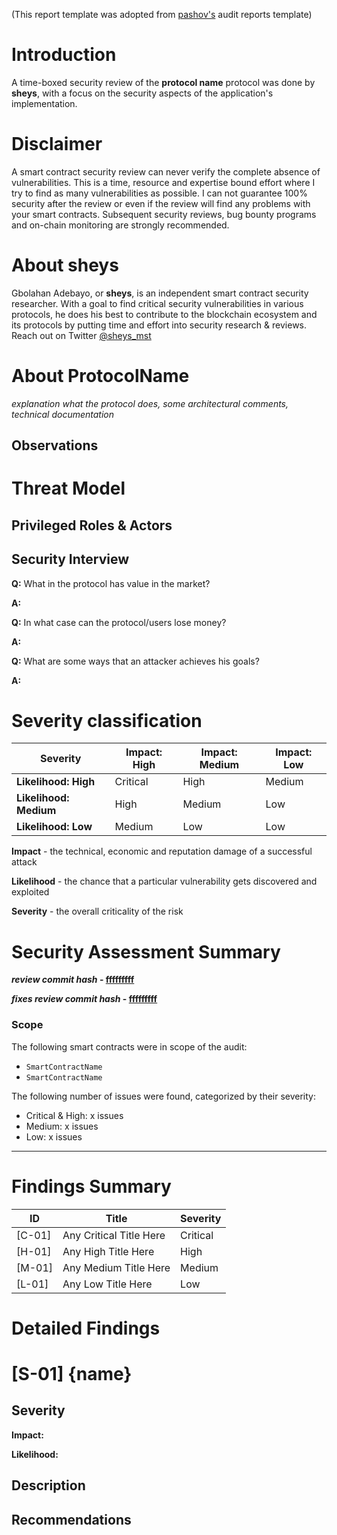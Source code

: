 (This report template was adopted from [pashov's](https://github.com/pashov/audits/Report-template.md) audit reports template)

# Introduction

A time-boxed security review of the **protocol name** protocol was done by **sheys**, with a focus on the security aspects of the application's implementation.

# Disclaimer

A smart contract security review can never verify the complete absence of vulnerabilities. This is a time, resource and expertise bound effort where I try to find as many vulnerabilities as possible. I can not guarantee 100% security after the review or even if the review will find any problems with your smart contracts. Subsequent security reviews, bug bounty programs and on-chain monitoring are strongly recommended.

# About **sheys**

Gbolahan Adebayo, or **sheys**, is an independent smart contract security researcher. With a goal to find critical security vulnerabilities in various protocols, he does his best to contribute to the blockchain ecosystem and its protocols by putting time and effort into security research & reviews. Reach out on Twitter [@sheys_mst](https://twitter.com/sheys_mst)

# About **ProtocolName**

_explanation what the protocol does, some architectural comments, technical documentation_

## Observations

# Threat Model

## Privileged Roles & Actors

## Security Interview

**Q:** What in the protocol has value in the market?

**A:**

**Q:** In what case can the protocol/users lose money?

**A:**

**Q:** What are some ways that an attacker achieves his goals?

**A:**

# Severity classification

| Severity               | Impact: High | Impact: Medium | Impact: Low |
| ---------------------- | ------------ | -------------- | ----------- |
| **Likelihood: High**   | Critical     | High           | Medium      |
| **Likelihood: Medium** | High         | Medium         | Low         |
| **Likelihood: Low**    | Medium       | Low            | Low         |

**Impact** - the technical, economic and reputation damage of a successful attack

**Likelihood** - the chance that a particular vulnerability gets discovered and exploited

**Severity** - the overall criticality of the risk

# Security Assessment Summary

**_review commit hash_ - [fffffffff](url)**

**_fixes review commit hash_ - [fffffffff](url)**

### Scope

The following smart contracts were in scope of the audit:

- `SmartContractName`
- `SmartContractName`

The following number of issues were found, categorized by their severity:

- Critical & High: x issues
- Medium: x issues
- Low: x issues

---

# Findings Summary

| ID     | Title                   | Severity |
| ------ | ----------------------- | -------- |
| [C-01] | Any Critical Title Here | Critical |
| [H-01] | Any High Title Here     | High     |
| [M-01] | Any Medium Title Here   | Medium   |
| [L-01] | Any Low Title Here      | Low      |

# Detailed Findings

# [S-01] {name}

## Severity

**Impact:**

**Likelihood:**

## Description

## Recommendations
